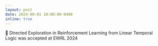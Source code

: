 ```yaml
---
layout: post
date: 2024-08-01 10:00:00-0400
inline: true
---
```

🎉 Directed Exploration in Reinforcement Learning from Linear Temporal Logic was accepted at EWRL 2024
